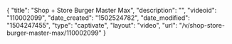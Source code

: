 {
    "title": "Shop + Store Burger Master Max",
    "description": "",
    "videoid": "110002099",
    "date_created": "1502524782",
    "date_modified": "1504247455",
    "type": "captivate",
    "layout": "video",
    "url": "\/v\/shop-store-burger-master-max\/110002099"
}